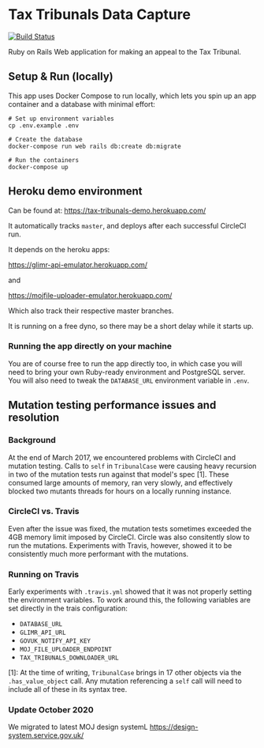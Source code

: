 # Tax Tribunals Data Capture

[![Build
Status](https://travis-ci.org/ministryofjustice/tax-tribunals-datacapture.svg?branch=master)](https://travis-ci.org/ministryofjustice/tax-tribunals-datacapture)

Ruby on Rails Web application for making an appeal to the Tax Tribunal.

## Setup & Run (locally)

This app uses Docker Compose to run locally, which lets you spin up an app container and a database with minimal effort:

```
# Set up environment variables
cp .env.example .env

# Create the database
docker-compose run web rails db:create db:migrate

# Run the containers
docker-compose up
```

## Heroku demo environment

Can be found at: https://tax-tribunals-demo.herokuapp.com/

It automatically tracks `master`, and deploys after each successful
CircleCI run.

It depends on the heroku apps:

 https://glimr-api-emulator.herokuapp.com/

and

 https://mojfile-uploader-emulator.herokuapp.com/

Which also track their respective master branches.

It is running on a free dyno, so there may be a short delay while it
starts up.

### Running the app directly on your machine

You are of course free to run the app directly too, in which case you will need to bring your own Ruby-ready environment and PostgreSQL server. You will also need to tweak the `DATABASE_URL` environment variable in `.env`.

## Mutation testing performance issues and resolution

### Background

At the end of March 2017, we encountered problems with CircleCI and
mutation testing.  Calls to `self` in `TribunalCase` were causing heavy
recursion in two of the mutation tests run against that model's spec [1].
These consumed large amounts of memory, ran very slowly, and effectively
blocked two mutants threads for hours on a locally running instance.

### CircleCI vs. Travis

Even after the issue was fixed, the mutation tests sometimes exceeded the 4GB
memory limit imposed by CircleCI.  Circle was also consitently slow to
run the mutations.  Experiments with Travis, however, showed it to be
consistently much more performant with the mutations.

### Running on Travis

Early experiments with `.travis.yml` showed that it was not properly
setting the environment variables.  To work around this, the following
variables are set directly in the trais configuration:

* `DATABASE_URL`
* `GLIMR_API_URL`
* `GOVUK_NOTIFY_API_KEY`
* `MOJ_FILE_UPLOADER_ENDPOINT`
* `TAX_TRIBUNALS_DOWNLOADER_URL`

[1]: At the time of writing, `TribunalCase` brings in 17 other objects via the
`.has_value_object` call.  Any mutation referencing a `self` call will
need to include all of these in its syntax tree.

### Update October 2020 ###

We migrated to latest MOJ design systemL https://design-system.service.gov.uk/
